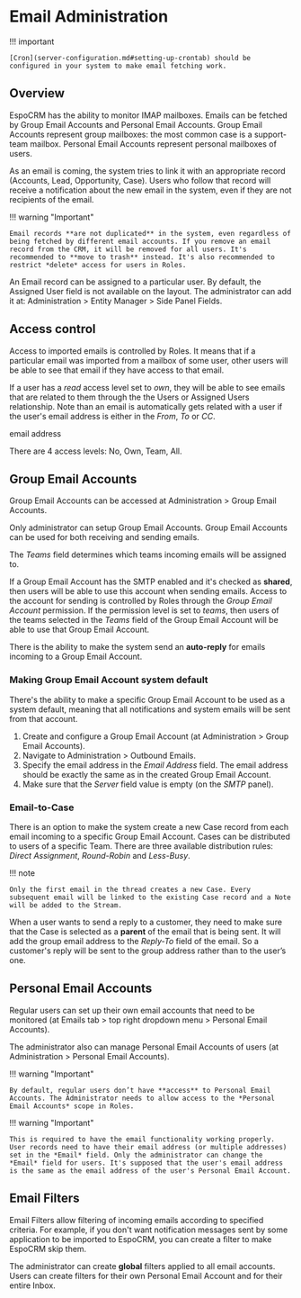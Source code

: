 # Email Administration

!!! important

    [Cron](server-configuration.md#setting-up-crontab) should be configured in your system to make email fetching work.

## Overview

EspoCRM has the ability to monitor IMAP mailboxes. Emails can be fetched by Group Email Accounts and Personal Email Accounts. Group Email Accounts represent group mailboxes: the most common case is a support-team mailbox. Personal Email Accounts represent personal mailboxes of users.

As an email is coming, the system tries to link it with an appropriate record (Accounts, Lead, Opportunity, Case). Users who follow that record will receive a notification about the new email in the system, even if they are not recipients of the email.

!!! warning "Important"

    Email records **are not duplicated** in the system, even regardless of being fetched by different email accounts. If you remove an email record from the CRM, it will be removed for all users. It's recommended to **move to trash** instead. It's also recommended to restrict *delete* access for users in Roles.

An Email record can be assigned to a particular user. By default, the Assigned User field is not available on the layout. The administrator can add it at: Administration > Entity Manager > Side Panel Fields.

## Access control

Access to imported emails is controlled by Roles. It means that if a particular email was imported from a mailbox of some user, other users will be able to see that email if they have access to that email.

If a user has a *read* access level set to *own*, they will be able to see emails that are related to them through the the Users or Assigned Users relationship. Note than an email is automatically gets related with a user if the user's email address is either in the *From*, *To* or *CC*.

email address 

There are 4 access levels: No, Own, Team, All.

## Group Email Accounts

Group Email Accounts can be accessed at Administration > Group Email Accounts.

Only administrator can setup Group Email Accounts. Group Email Accounts can be used for both receiving and sending emails.

The *Teams* field determines which teams incoming emails will be assigned to. 

If a Group Email Account has the SMTP enabled and it's checked as **shared**, then users will be able to use this account when sending emails. Access to the account for sending is controlled by Roles through the *Group Email Account* permission. If the permission level is set to *teams*, then users of the teams selected in the *Teams* field of the Group Email Account will be able to use that Group Email Account.

There is the ability to make the system send an **auto-reply** for emails incoming to a Group Email Account.

### Making Group Email Account system default

There's the ability to make a specific Group Email Account to be used as a system default, meaning that all notifications and system emails will be sent from that account.

1. Create and configure a Group Email Account (at Administration > Group Email Accounts).
2. Navigate to Administration > Outbound Emails.
3. Specify the email address in the *Email Address* field. The email address should be exactly the same as in the created Group Email Account.
4. Make sure that the *Server* field value is empty (on the *SMTP* panel).

### Email-to-Case

There is an option to make the system create a new Case record from each email incoming to a specific Group Email Account. Cases can be distributed to users of a specific Team. There are three available distribution rules: *Direct Assignment*, *Round-Robin* and *Less-Busy*. 

!!! note

    Only the first email in the thread creates a new Case. Every subsequent email will be linked to the existing Case record and a Note will be added to the Stream.

When a user wants to send a reply to a customer, they need to make sure that the Case is selected as a **parent** of the email that is being sent. It will add the group email address to the *Reply-To* field of the email. So a customer's reply will be sent to the group address rather than to the user’s one.

## Personal Email Accounts

Regular users can set up their own email accounts that need to be monitored (at Emails tab > top right dropdown menu > Personal Email Accounts).

The administrator also can manage Personal Email Accounts of users (at Administration > Personal Email Accounts).

!!! warning "Important"

    By default, regular users don’t have **access** to Personal Email Accounts. The Administrator needs to allow access to the *Personal Email Accounts* scope in Roles.

!!! warning "Important"

    This is required to have the email functionality working properly. User records need to have their email address (or multiple addresses) set in the *Email* field. Only the administrator can change the *Email* field for users. It's supposed that the user's email address is the same as the email address of the user's Personal Email Account.

## Email Filters

Email Filters allow filtering of incoming emails according to specified criteria. For example, if you don't want notification messages sent by some application to be imported to EspoCRM, you can create a filter to make EspoCRM skip them.

The administrator can create **global** filters applied to all email accounts. Users can create filters for their own Personal Email Account and for their entire Inbox.
